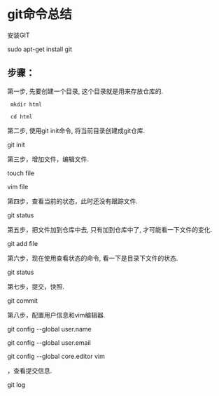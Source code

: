 
# git命令总结

安装GIT

sudo apt-get install git

## 步骤：

第一步, 先要创建一个目录, 这个目录就是用来存放仓库的.

     mkdir html
  
     cd html
  
第二步, 使用git init命令, 将当前目录创建成git仓库.

  git init
  
第三步，增加文件，编辑文件.

  touch file
  
  vim file
  
第四步，查看当前的状态，此时还没有跟踪文件.

  git status
  
第五步，把文件加到仓库中去, 只有加到仓库中了, 才可能看一下文件的变化.

  git add file
  
第六步，现在使用查看状态的命令, 看一下是目录下文件的状态.

  git status
  
第七步，提交，快照.

  git commit
  
第八步，配置用户信息和vim编辑器.

  git config --global user.name
  
  git config --global user.email
  
  git config --global core.editor vim
  
，查看提交信息.

  git log
